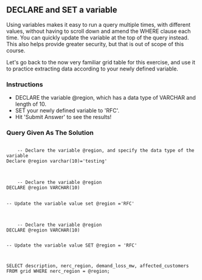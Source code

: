 ## DECLARE and SET a variable
Using variables makes it easy to run a query multiple times, with different values, without having to scroll down and amend the WHERE clause each time. You can quickly update the variable at the top of the query instead. This also helps provide greater security, but that is out of scope of this course.

Let's go back to the now very familiar grid table for this exercise, and use it to practice extracting data according to your newly defined variable.

### Instructions
- DECLARE the variable @region, which has a data type of VARCHAR and length of 10.
- SET your newly defined variable to 'RFC'.
- Hit 'Submit Answer' to see the results!

### Query Given As The Solution
<section>
    <pre><code>
    -- Declare the variable @region, and specify the data type of the variable
Declare @region varchar(10)='testing'
    </code></pre>
</section>
<section>
    <pre><code>
    -- Declare the variable @region
DECLARE @region VARCHAR(10)

-- Update the variable value
set @region ='RFC'
    </code></pre>
</section>
<section>
    <pre><code>
    -- Declare the variable @region
DECLARE @region VARCHAR(10)

-- Update the variable value
SET @region = 'RFC'

SELECT description,
       nerc_region,
       demand_loss_mw,
       affected_customers
FROM grid
WHERE nerc_region = @region;
    </code></pre>
</section>